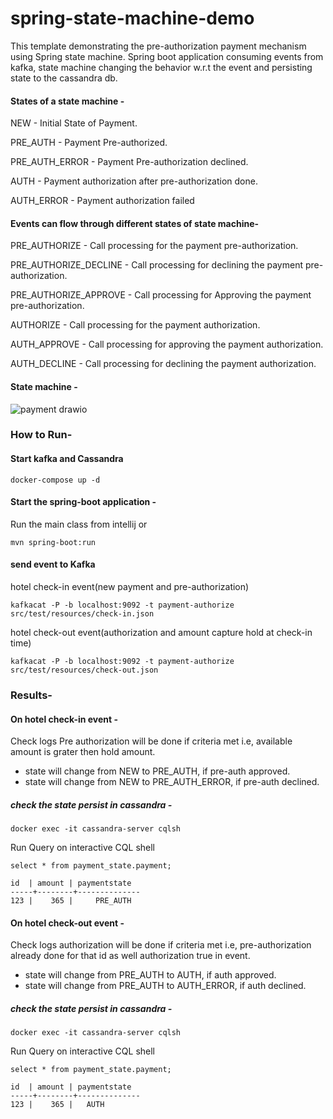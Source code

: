 # spring-state-machine-demo

This template demonstrating the pre-authorization payment mechanism using Spring state machine.
Spring boot application consuming events from kafka, state machine changing the behavior w.r.t the event and persisting state to the cassandra db.

#### States of a state machine -

NEW - Initial State of Payment.

PRE_AUTH - Payment Pre-authorized.

PRE_AUTH_ERROR - Payment Pre-authorization declined.

AUTH - Payment authorization after pre-authorization done.

AUTH_ERROR - Payment authorization failed

#### Events can flow through different states of state machine-

PRE_AUTHORIZE - Call processing for the payment pre-authorization.

PRE_AUTHORIZE_DECLINE - Call processing for declining the payment pre-authorization.

PRE_AUTHORIZE_APPROVE - Call processing for Approving the payment pre-authorization.

AUTHORIZE - Call processing for the payment authorization.

AUTH_APPROVE - Call processing for approving the payment authorization.

AUTH_DECLINE - Call processing for declining the payment authorization.

#### State machine -

![payment drawio](https://user-images.githubusercontent.com/25796983/170922853-ff186d8d-83c3-43bd-a0a3-c7f70aca60e7.png)


### How to Run- 

#### Start kafka and Cassandra
```
docker-compose up -d
```

#### Start the spring-boot application -

Run the main class from intellij
  or
```
mvn spring-boot:run
```

#### send event to Kafka 

hotel check-in event(new payment and pre-authorization)
```
kafkacat -P -b localhost:9092 -t payment-authorize  src/test/resources/check-in.json
```
hotel check-out event(authorization and amount capture hold at check-in time)
```
kafkacat -P -b localhost:9092 -t payment-authorize  src/test/resources/check-out.json
```

### Results-
#### On hotel check-in event -

Check logs Pre authorization will be done if criteria met i.e, available amount is grater then hold amount.
 - state will change from NEW to PRE_AUTH, if pre-auth approved.
 - state will change from NEW to PRE_AUTH_ERROR, if pre-auth declined.

 ##### check the state persist in cassandra -
   ```
   docker exec -it cassandra-server cqlsh
   ```
   Run Query on interactive CQL shell
   ```
   select * from payment_state.payment;
   ```
    id  | amount | paymentstate
    -----+--------+--------------
    123 |    365 |     PRE_AUTH

#### On hotel check-out event -

Check logs authorization will be done if criteria met i.e, pre-authorization already done for that id as well authorization true in event.
- state will change from PRE_AUTH to AUTH, if auth approved.
- state will change from PRE_AUTH to AUTH_ERROR, if auth declined.

##### check the state persist in cassandra -
   ```
   docker exec -it cassandra-server cqlsh
   ```
Run Query on interactive CQL shell
   ```
   select * from payment_state.payment;
   ```
    id  | amount | paymentstate
    -----+--------+--------------
    123 |    365 |   AUTH


